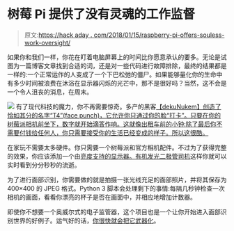 # 树莓 Pi 提供了没有灵魂的工作监督

> 原文:[https://hack aday . com/2018/01/15/raspberry-pi-offers-souless-work-oversight/](https://hackaday.com/2018/01/15/raspberry-pi-offers-soulless-work-oversight/)

如果你和我们一样，你花在盯着电脑屏幕上的时间比你愿意承认的要多。无论是试图为一篇博客文章找到合适的词，还是对一些代码进行故障排除，最终的结果都是一样的:一个正常运作的人变成了一个下巴松弛的僵尸。如果能够量化你的生命中有多少时间被浪费在沐浴在显示器闪烁的光芒中，那不是很好吗？当然，这不会是一个令人沮丧的消息，在周末。

[![](../Images/83bdfc9886bbea0bf300c171d9d17ee9.png)](https://hackaday.com/wp-content/uploads/2018/01/fp_detail.jpg) 有了现代科技的魔力，你不再需要惊奇。多产的黑客[【dekuNukem】创造了恰如其分的名字“T4”(face punch)，它允许你只通过你的脸“打卡”。只要在你的树莓派相机前坐下，数字就开始滴答作响。这就像出租车前的小钟:除了最后你不需要付钱给任何人，你只需要接受你的生活已经变成的样子。所以这很酷。](https://github.com/dekuNukem/facepunch)

在家玩不需要太多硬件。你只需要一个树莓派和官方相机配件。不过为了获得完整的效果，你应该添加一个由[亮度支持的显示器。有机发光二极管司机](https://github.com/rm-hull/luma.oled)这样你就可以实时看到分分秒秒的流逝。

为了进行面部识别，你需要做的就是拍摄一张光线充足的面部照片，并将其保存为 400×400 的 JPEG 格式。Python 3 脚本会处理剩下的事情:每隔几秒钟检查一次相机的画面，看看你漂亮的杯子是否在画面中，并相应地增加计数器。

即使你不想要一个奥威尔式的电子监管器，这个项目也是一个让你开始进入面部识别世界的好例子。运气好的话，[你很快就会把它武器化](https://hackaday.com/2017/08/04/opencv-turret-tracks-motion-busts-airsoft-pellets/)。